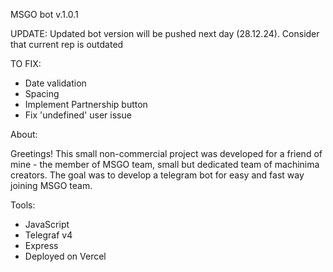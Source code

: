 MSGO bot v.1.0.1


UPDATE:
Updated bot version will be pushed next day (28.12.24). Consider that current rep is outdated

TO FIX:

- Date validation
- Spacing
- Implement Partnership button
- Fix 'undefined' user issue

About:

Greetings!
This small non-commercial project was developed for a friend of mine - the member of MSGO team,
small but dedicated team of machinima creators.
The goal was to develop a telegram bot for easy and fast way joining MSGO team.

Tools:

- JavaScript
- Telegraf v4
- Express
- Deployed on Vercel
